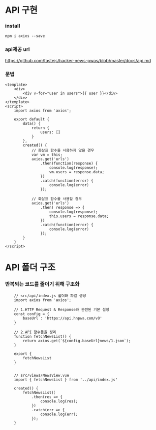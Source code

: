 # API 구현

### install
    
    npm i axios --save


### api제공 url

https://github.com/tastejs/hacker-news-pwas/blob/master/docs/api.md


### 문법

    <template>
        <div>
            <div v-for="user in users">{{ user }}</div>
        </div>
    </template>
    <script>
        import axios from 'axios';
        
        export default {
            data() {
                return {
                    users: []
                }
            },
            created() {
                // 화살표 함수를 사용하지 않을 경우 
                var vm = this;
                axios.get('urls')
                    .then(function(response) {
                        console.log(response);
                        vm.users = response.data;
                    })
                    .catch(function(error) {
                        console.log(error)
                    });
                
                // 화살표 함수를 사용할 경우
                axios.get('urls')
                    .then( response => {
                        console.log(response);
                        this.users = response.data;
                    })
                    .catch(function(error) {
                        console.log(error)
                    });
            }
        }
    </script>


# API 폴더 구조

### 반복되는 코드를 줄이기 위해 구조화

        // src/api/index.js 폴더와 파일 생성
        import axios from 'axios';
        
        // 1.HTTP Request & Response와 관련된 기본 설정
        const config = {
            baseUrl : 'https://api.hnpwa.com/v0'
        }
        
        // 2.API 함수들을 정리
        function fetchNewsList() {
            return axios.get(`${config.baseUrl}news/1.json`);
        }
        
        export {
            fetchNewsList
        }


        // src/views/NewsView.vue
        import { fetchNewsList } from '../api/index.js'
        
        created() {
            fetchNewsList()
                .then(res => {
                    console.log(res);
                })
                .catch(err => {
                    console.log(err);
                });
        }


